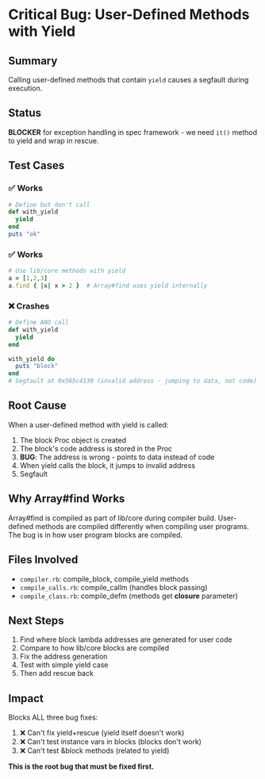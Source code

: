# Critical Bug: User-Defined Methods with Yield

## Summary

Calling user-defined methods that contain `yield` causes a segfault during execution.

## Status

**BLOCKER** for exception handling in spec framework - we need `it()` method to yield and wrap in rescue.

## Test Cases

### ✅ Works
```ruby
# Define but don't call
def with_yield
  yield
end
puts "ok"
```

### ✅ Works  
```ruby
# Use lib/core methods with yield
a = [1,2,3]
a.find { |x| x > 2 }  # Array#find uses yield internally
```

### ❌ Crashes
```ruby
# Define AND call
def with_yield
  yield
end

with_yield do
  puts "block"
end
# Segfault at 0x565c4130 (invalid address - jumping to data, not code)
```

## Root Cause

When a user-defined method with yield is called:
1. The block Proc object is created
2. The block's code address is stored in the Proc
3. **BUG**: The address is wrong - points to data instead of code
4. When yield calls the block, it jumps to invalid address
5. Segfault

## Why Array#find Works

Array#find is compiled as part of lib/core during compiler build. User-defined methods are compiled differently when compiling user programs. The bug is in how user program blocks are compiled.

## Files Involved

- `compiler.rb`: compile_block, compile_yield methods
- `compile_calls.rb`: compile_callm (handles block passing)
- `compile_class.rb`: compile_defm (methods get __closure__ parameter)

## Next Steps

1. Find where block lambda addresses are generated for user code
2. Compare to how lib/core blocks are compiled
3. Fix the address generation
4. Test with simple yield case
5. Then add rescue back

## Impact

Blocks ALL three bug fixes:
1. ❌ Can't fix yield+rescue (yield itself doesn't work)
2. ❌ Can't test instance vars in blocks (blocks don't work) 
3. ❌ Can't test &block methods (related to yield)

**This is the root bug that must be fixed first.**
